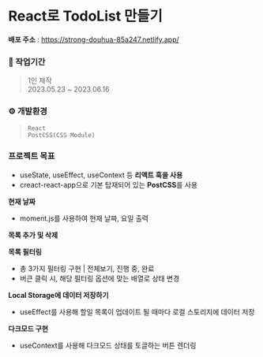 # React로 TodoList 만들기
**배포 주소** : https://strong-douhua-85a247.netlify.app/ <br />

### 💼 작업기간
> 1인 제작 <br/>
  2023.05.23 ~ 2023.06.16
  
### ⚙ 개발환경
> `React` <br/>
  `PostCSS(CSS Module)`

### 프로젝트 목표
- useState, useEffect, useContext 등 **리액트 훅을 사용**
- creact-react-app으로 기본 탑재되어 있는 **PostCSS**를 사용
  
**현재 날짜**
- moment.js를 사용하여 현재 날짜, 요일 출력
  
**목록 추가 및 삭제**

**목록 필터링**
  - 총 3가지 필터링 구현  |  전체보기, 진행 중, 완료
  - 버큰 클릭 시, 해당 필터링 옵션에 맞는 배열로 상태 변경
  
**Local Storage에 데이터 저장하기**
- useEffect를 사용해 할일 목록이 업데이트 될 때마다 로컬 스토리지에 데이터 저장

**다크모드 구현**
  - useContext를 사용해 다크모드 상태를 토글하는 버튼 렌더링
